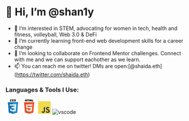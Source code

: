 <h1>👋 Hi, I’m @shan1y</h1>

- 👀 I’m interested in STEM, advocating for women in tech, health and fitness, volleyball, Web 3.0 & DeFi
- 🌱 I’m currently learning front-end web development skills for a career change
- 💞️ I’m looking to collaborate on Frontend Mentor challenges. Connect with me and we can support eachother as we learn. 
- 📫 You can reach me on twitter! DMs are open:[@shaida.eth] (https://twitter.com/shaida.eth)

<h3>Languages & Tools I Use:</h3>
<p><img src="https://raw.githubusercontent.com/devicons/devicon/master/icons/css3/css3-original-wordmark.svg" alt="css3" width="40" height="40"/>
<img src="https://raw.githubusercontent.com/devicons/devicon/master/icons/html5/html5-original-wordmark.svg" alt="html5" width="40" height="40"/>
<img src="https://raw.githubusercontent.com/devicons/devicon/master/icons/javascript/javascript-original.svg" alt="javascript" width="35" height="35"/>
<img src="https://cdn.jsdelivr.net/gh/devicons/devicon/icons/vscode/vscode-original.svg" alt="vscode" width="35" height="35"/>

